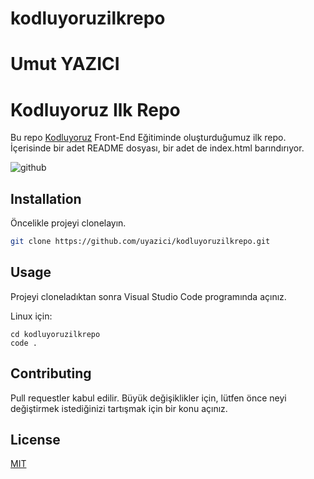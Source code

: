 # kodluyoruzilkrepo
# Umut YAZICI

# Kodluyoruz Ilk Repo

Bu repo [Kodluyoruz](https://www.kodluyoruz.org) Front-End Eğitiminde oluşturduğumuz ilk repo. İçerisinde bir adet README dosyası, bir adet de index.html barındırıyor.

![github](https://cdn.shortpixel.ai/client/q_glossy,ret_img,w_754,h_365/https://www.gencprogramci.org/wp-content/uploads/2021/03/6efb9bc5d143-article-190612-github-body-text-754x365.jpg)


## Installation

Öncelikle projeyi clonelayın. 

```bash
git clone https://github.com/uyazici/kodluyoruzilkrepo.git
```

## Usage

Projeyi cloneladıktan sonra Visual Studio Code programında açınız.

Linux için:
```linux
cd kodluyoruzilkrepo
code .
```

## Contributing
Pull requestler kabul edilir. Büyük değişiklikler için, lütfen önce neyi değiştirmek istediğinizi tartışmak için bir konu açınız.


## License
[MIT](https://choosealicense.com/licenses/mit/)